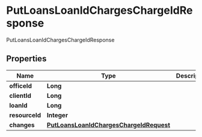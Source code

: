 

# PutLoansLoanIdChargesChargeIdResponse

PutLoansLoanIdChargesChargeIdResponse
## Properties

Name | Type | Description | Notes
------------ | ------------- | ------------- | -------------
**officeId** | **Long** |  |  [optional]
**clientId** | **Long** |  |  [optional]
**loanId** | **Long** |  |  [optional]
**resourceId** | **Integer** |  |  [optional]
**changes** | [**PutLoansLoanIdChargesChargeIdRequest**](PutLoansLoanIdChargesChargeIdRequest.md) |  |  [optional]



